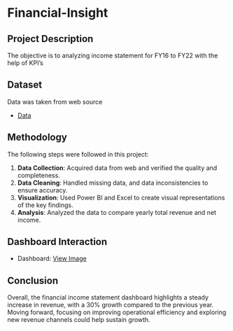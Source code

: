 # Financial-Insight
## Project Description
The objective is to analyzing income statement for FY16 to FY22 with the help of KPI’s
## Dataset
Data was taken from web source
-	<a href="https://github.com/Pravin12131/Financial-Insight/blob/main/DATA.xlsx">Data</a>
## Methodology
The following steps were followed in this project:
1.	**Data Collection**: Acquired data from web and verified the quality and completeness.
2.	**Data Cleaning**: Handled missing data, and data inconsistencies to ensure accuracy.
3.	**Visualization**: Used Power BI and Excel to create visual representations of the key findings.
4.	**Analysis**: Analyzed the data to compare yearly total revenue and net income.
## Dashboard Interaction
- Dashboard: <a href="https://github.com/Pravin12131/Financial-Insight/blob/main/Income%20Statement%20Dashboard.pdf">View Image</a>
## Conclusion
Overall, the financial income statement dashboard highlights a steady increase in revenue, with a 30% growth compared to the previous year. Moving forward, focusing on improving operational efficiency and exploring new revenue channels could help sustain growth.



